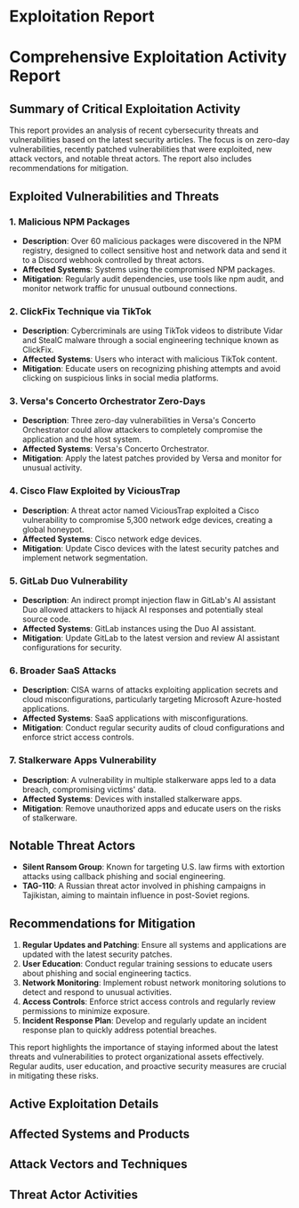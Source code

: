 # Exploitation Report

# Comprehensive Exploitation Activity Report

## Summary of Critical Exploitation Activity

This report provides an analysis of recent cybersecurity threats and vulnerabilities based on the latest security articles. The focus is on zero-day vulnerabilities, recently patched vulnerabilities that were exploited, new attack vectors, and notable threat actors. The report also includes recommendations for mitigation.

## Exploited Vulnerabilities and Threats

### 1. Malicious NPM Packages
- **Description**: Over 60 malicious packages were discovered in the NPM registry, designed to collect sensitive host and network data and send it to a Discord webhook controlled by threat actors.
- **Affected Systems**: Systems using the compromised NPM packages.
- **Mitigation**: Regularly audit dependencies, use tools like npm audit, and monitor network traffic for unusual outbound connections.

### 2. ClickFix Technique via TikTok
- **Description**: Cybercriminals are using TikTok videos to distribute Vidar and StealC malware through a social engineering technique known as ClickFix.
- **Affected Systems**: Users who interact with malicious TikTok content.
- **Mitigation**: Educate users on recognizing phishing attempts and avoid clicking on suspicious links in social media platforms.

### 3. Versa's Concerto Orchestrator Zero-Days
- **Description**: Three zero-day vulnerabilities in Versa's Concerto Orchestrator could allow attackers to completely compromise the application and the host system.
- **Affected Systems**: Versa's Concerto Orchestrator.
- **Mitigation**: Apply the latest patches provided by Versa and monitor for unusual activity.

### 4. Cisco Flaw Exploited by ViciousTrap
- **Description**: A threat actor named ViciousTrap exploited a Cisco vulnerability to compromise 5,300 network edge devices, creating a global honeypot.
- **Affected Systems**: Cisco network edge devices.
- **Mitigation**: Update Cisco devices with the latest security patches and implement network segmentation.

### 5. GitLab Duo Vulnerability
- **Description**: An indirect prompt injection flaw in GitLab's AI assistant Duo allowed attackers to hijack AI responses and potentially steal source code.
- **Affected Systems**: GitLab instances using the Duo AI assistant.
- **Mitigation**: Update GitLab to the latest version and review AI assistant configurations for security.

### 6. Broader SaaS Attacks
- **Description**: CISA warns of attacks exploiting application secrets and cloud misconfigurations, particularly targeting Microsoft Azure-hosted applications.
- **Affected Systems**: SaaS applications with misconfigurations.
- **Mitigation**: Conduct regular security audits of cloud configurations and enforce strict access controls.

### 7. Stalkerware Apps Vulnerability
- **Description**: A vulnerability in multiple stalkerware apps led to a data breach, compromising victims' data.
- **Affected Systems**: Devices with installed stalkerware apps.
- **Mitigation**: Remove unauthorized apps and educate users on the risks of stalkerware.

## Notable Threat Actors

- **Silent Ransom Group**: Known for targeting U.S. law firms with extortion attacks using callback phishing and social engineering.
- **TAG-110**: A Russian threat actor involved in phishing campaigns in Tajikistan, aiming to maintain influence in post-Soviet regions.

## Recommendations for Mitigation

1. **Regular Updates and Patching**: Ensure all systems and applications are updated with the latest security patches.
2. **User Education**: Conduct regular training sessions to educate users about phishing and social engineering tactics.
3. **Network Monitoring**: Implement robust network monitoring solutions to detect and respond to unusual activities.
4. **Access Controls**: Enforce strict access controls and regularly review permissions to minimize exposure.
5. **Incident Response Plan**: Develop and regularly update an incident response plan to quickly address potential breaches.

This report highlights the importance of staying informed about the latest threats and vulnerabilities to protect organizational assets effectively. Regular audits, user education, and proactive security measures are crucial in mitigating these risks.

## Active Exploitation Details



## Affected Systems and Products



## Attack Vectors and Techniques



## Threat Actor Activities

 